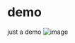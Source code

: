 # demo
just a demo
![image](https://github.com/droptea/tv_move_gridView/blob/master/screenshots/demo.gif?raw=true) 
